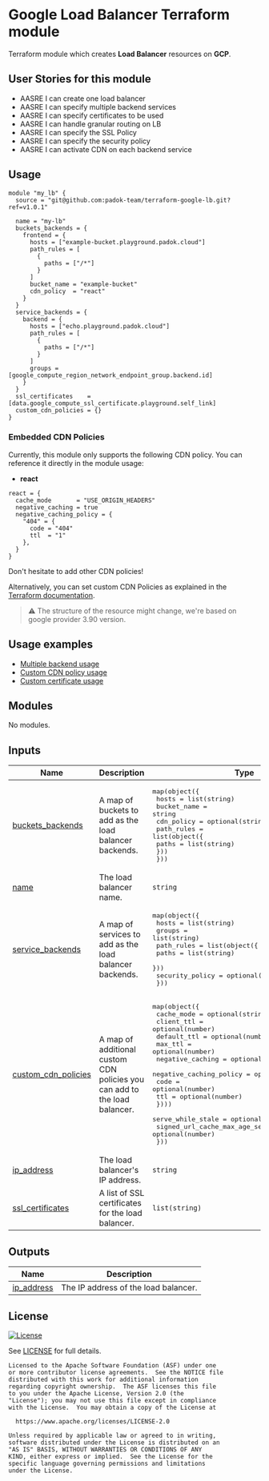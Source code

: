 # Google Load Balancer Terraform module

Terraform module which creates **Load Balancer** resources on **GCP**. 
<!-- This module is an abstraction of the [MODULE_NAME](https://github.com/a_great_module) by [@someoneverysmart](https://github.com/someoneverysmart). -->

## User Stories for this module

- AASRE I can create one load balancer
- AASRE I can specify multiple backend services
- AASRE I can specify certificates to be used
- AASRE I can handle granular routing on LB
- AASRE I can specify the SSL Policy
- AASRE I can specify the security policy
- AASRE I can activate CDN on each backend service

## Usage

```hcl
module "my_lb" {
  source = "git@github.com:padok-team/terraform-google-lb.git?ref=v1.0.1"

  name = "my-lb"
  buckets_backends = {
    frontend = {
      hosts = ["example-bucket.playground.padok.cloud"]
      path_rules = [
        {
          paths = ["/*"]
        }
      ]
      bucket_name = "example-bucket"
      cdn_policy  = "react"
    }
  }
  service_backends = {
    backend = {
      hosts = ["echo.playground.padok.cloud"]
      path_rules = [
        {
          paths = ["/*"]
        }
      ]
      groups = [google_compute_region_network_endpoint_group.backend.id]
    }
  }
  ssl_certificates    = [data.google_compute_ssl_certificate.playground.self_link]
  custom_cdn_policies = {}
}
```

### Embedded CDN Policies

Currently, this module only supports the following CDN policy. You can reference it directly in the module usage:

- **react**

```hcl
react = {
  cache_mode       = "USE_ORIGIN_HEADERS"
  negative_caching = true
  negative_caching_policy = {
    "404" = {
      code = "404"
      ttl  = "1"
    },
  }
}
```

Don't hesitate to add other CDN policies!

Alternatively, you can set custom CDN Policies as explained in the [Terraform documentation](https://registry.terraform.io/providers/hashicorp/google/latest/docs/resources/compute_backend_bucket#cdn_policy).

> :warning: The structure of the resource might change, we're based on google provider 3.90 version.

## Usage examples

- [Multiple backend usage](examples/multi-backend-lb/main.tf)
- [Custom CDN policy usage](examples/custom-cdn-policy/main.tf)
- [Custom certificate usage](examples/lb-with-custom-certificate/main.tf)

<!-- BEGIN_TF_DOCS -->
## Modules

No modules.

## Inputs

| Name | Description | Type | Default | Required |
|------|-------------|------|---------|:--------:|
| <a name="input_buckets_backends"></a> [buckets\_backends](#input\_buckets\_backends) | A map of buckets to add as the load balancer backends. | <pre>map(object({<br>    hosts       = list(string)<br>    bucket_name = string<br>    cdn_policy  = optional(string)<br>    path_rules = list(object({<br>      paths = list(string)<br>    }))<br>  }))</pre> | n/a | yes |
| <a name="input_name"></a> [name](#input\_name) | The load balancer name. | `string` | n/a | yes |
| <a name="input_service_backends"></a> [service\_backends](#input\_service\_backends) | A map of services to add as the load balancer backends. | <pre>map(object({<br>    hosts  = list(string)<br>    groups = list(string)<br>    path_rules = list(object({<br>      paths = list(string)<br>    }))<br>    security_policy = optional(string)<br>  }))</pre> | n/a | yes |
| <a name="input_custom_cdn_policies"></a> [custom\_cdn\_policies](#input\_custom\_cdn\_policies) | A map of additional custom CDN policies you can add to the load balancer. | <pre>map(object({<br>    cache_mode       = optional(string)<br>    client_ttl       = optional(number)<br>    default_ttl      = optional(number)<br>    max_ttl          = optional(number)<br>    negative_caching = optional(bool)<br>    negative_caching_policy = optional(map(object({<br>      code = optional(number)<br>      ttl  = optional(number)<br>    })))<br>    serve_while_stale            = optional(number)<br>    signed_url_cache_max_age_sec = optional(number)<br>  }))</pre> | `{}` | no |
| <a name="input_ip_address"></a> [ip\_address](#input\_ip\_address) | The load balancer's IP address. | `string` | `""` | no |
| <a name="input_ssl_certificates"></a> [ssl\_certificates](#input\_ssl\_certificates) | A list of SSL certificates for the load balancer. | `list(string)` | `[]` | no |

## Outputs

| Name | Description |
|------|-------------|
| <a name="output_ip_address"></a> [ip\_address](#output\_ip\_address) | The IP address of the load balancer. |
<!-- END_TF_DOCS -->

## License

[![License](https://img.shields.io/badge/License-Apache%202.0-blue.svg)](https://opensource.org/licenses/Apache-2.0)

See [LICENSE](LICENSE) for full details.

```text
Licensed to the Apache Software Foundation (ASF) under one
or more contributor license agreements.  See the NOTICE file
distributed with this work for additional information
regarding copyright ownership.  The ASF licenses this file
to you under the Apache License, Version 2.0 (the
"License"); you may not use this file except in compliance
with the License.  You may obtain a copy of the License at

  https://www.apache.org/licenses/LICENSE-2.0

Unless required by applicable law or agreed to in writing,
software distributed under the License is distributed on an
"AS IS" BASIS, WITHOUT WARRANTIES OR CONDITIONS OF ANY
KIND, either express or implied.  See the License for the
specific language governing permissions and limitations
under the License.
```
